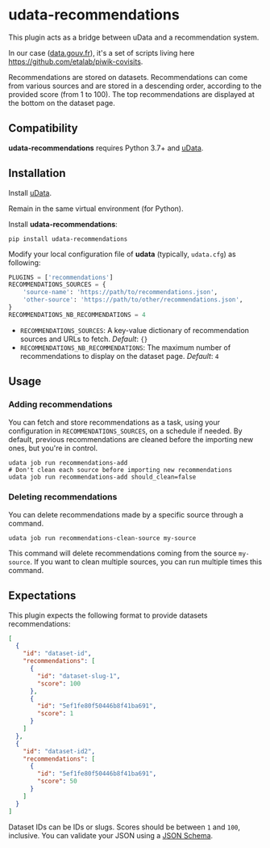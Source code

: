 # udata-recommendations

This plugin acts as a bridge between uData and a recommendation system.

In our case ([data.gouv.fr][]), it's a set of scripts living here https://github.com/etalab/piwik-covisits.

Recommendations are stored on datasets. Recommendations can come from various sources and are stored in a descending order, according to the provided score (from 1 to 100). The top recommendations are displayed at the bottom on the dataset page.

## Compatibility

**udata-recommendations** requires Python 3.7+ and [uData][].

## Installation

Install [uData][].

Remain in the same virtual environment (for Python).

Install **udata-recommendations**:

```shell
pip install udata-recommendations
```

Modify your local configuration file of **udata** (typically, `udata.cfg`) as following:

```python
PLUGINS = ['recommendations']
RECOMMENDATIONS_SOURCES = {
    'source-name': 'https://path/to/recommendations.json',
    'other-source': 'https://path/to/other/recommendations.json',
}
RECOMMENDATIONS_NB_RECOMMENDATIONS = 4
```

- `RECOMMENDATIONS_SOURCES`: A key-value dictionary of recommendation sources and URLs to fetch. _Default_: `{}`
- `RECOMMENDATIONS_NB_RECOMMENDATIONS`: The maximum number of recommendations to display on the dataset page. _Default_: `4`

## Usage

### Adding recommendations

You can fetch and store recommendations as a task, using your configuration in `RECOMMENDATIONS_SOURCES`, on a schedule if needed. By default, previous recommendations are cleaned before the importing new ones, but you're in control.

```shell
udata job run recommendations-add
# Don't clean each source before importing new recommendations
udata job run recommendations-add should_clean=false
```

### Deleting recommendations

You can delete recommendations made by a specific source through a command.

```shell
udata job run recommendations-clean-source my-source
```

This command will delete recommendations coming from the source `my-source`. If you want to clean multiple sources, you can run multiple times this command.

## Expectations

This plugin expects the following format to provide datasets recommendations:

```json
[
  {
    "id": "dataset-id",
    "recommendations": [
      {
        "id": "dataset-slug-1",
        "score": 100
      },
      {
        "id": "5ef1fe80f50446b8f41ba691",
        "score": 1
      }
    ]
  },
  {
    "id": "dataset-id2",
    "recommendations": [
      {
        "id": "5ef1fe80f50446b8f41ba691",
        "score": 50
      }
    ]
  }
]
```

Dataset IDs can be IDs or slugs. Scores should be between `1` and `100`, inclusive. You can validate your JSON using a [JSON Schema](udata_recommendations/schema.json).

[uData]: https://github.com/opendatateam/udata
[data.gouv.fr]: https://data.gouv.fr
